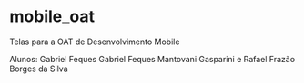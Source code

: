 # mobile_oat

Telas para a OAT de Desenvolvimento Mobile

Alunos: Gabriel Feques Gabriel Feques Mantovani Gasparini e Rafael Frazão Borges da Silva
